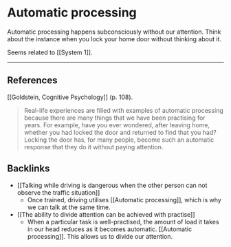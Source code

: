 # Automatic processing
Automatic processing happens subconsciously without our attention. Think about the instance when you lock your home door without thinking about it.

Seems related to [[System 1]].

- - -
## References
[[Goldstein, Cognitive Psychology]] (p. 108).
> Real-life experiences are filled with examples of automatic processing because there are many things that we have been practising for years. For example, have you ever wondered, after leaving home, whether you had locked the door and returned to find that you had? Locking the door has, for many people, become such an automatic response that they do it without paying attention.

## Backlinks
* [[Talking while driving is dangerous when the other person can not observe the traffic situation]]
	* Once trained, driving utilises [[Automatic processing]], which is why we can talk at the same time.
* [[The ability to divide attention can be achieved with practise]]
	* When a particular task is well-practised, the amount of load it takes in our head reduces as it becomes automatic. [[Automatic processing]]. This allows us to divide our attention.

<!-- #evergreen -->

<!-- {BearID:697A30F7-2A5D-47D5-AA5A-2F0F3E3CC027-652-000001CEBE9A9999} -->
